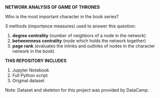 **NETWORK ANALYSIS OF GAME OF THRONES**

Who is the most important character in the book series?

3 methods (importance measures) used to answer this question:

1) **degree centrality** (number of neighbors of a node in the network)
2) **betweenness centrality** (node which holds the network together)
3) **page rank** (evaluates the inlinks and outlinks of nodes in the character network in the book)


**THIS REPOSITORY INCLUDES**
1. Jupyter Notebook
2. Full Python script
3. Original dataset


Note: Dataset and skeleton for this project was provided by DataCamp.

